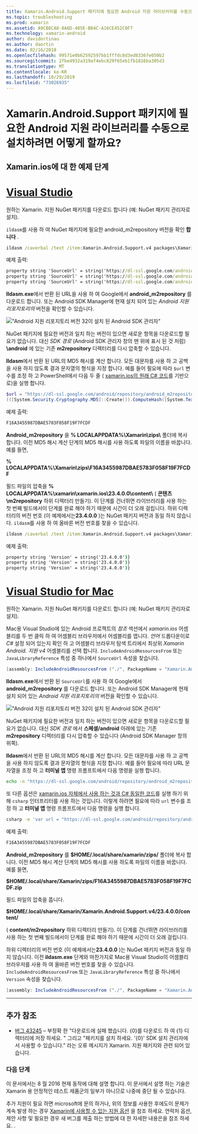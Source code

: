 ```yaml
---
title: Xamarin.Android.Support 패키지에 필요한 Android 지원 라이브러리를 수동으로 설치하려면 어떻게 할까요?
ms.topic: troubleshooting
ms.prod: xamarin
ms.assetid: A9CB8CA8-8A6D-405E-B84C-A16CE452C0F7
ms.technology: xamarin-android
author: davidortinau
ms.author: daortin
ms.date: 02/16/2018
ms.openlocfilehash: 99571e0b62592597bb1fffdc8d3ed8336fe050b2
ms.sourcegitcommit: 2fbe4932a319af4ebc829f65eb1fb1816ba305d3
ms.translationtype: MT
ms.contentlocale: ko-KR
ms.lasthandoff: 10/29/2019
ms.locfileid: "73026935"
---
```

# <a name="how-can-i-manually-install-the-android-support-libraries-required-by-the-xamarinandroidsupport-packages"></a>Xamarin.Android.Support 패키지에 필요한 Android 지원 라이브러리를 수동으로 설치하려면 어떻게 할까요?

## <a name="example-steps-for-xamarinandroidsupportv4"></a>Xamarin.ios에 대 한 예제 단계 

# <a name="visual-studiotabwindows"></a>[Visual Studio](#tab/windows)

원하는 Xamarin. 지원 NuGet 패키지를 다운로드 합니다 (예: NuGet 패키지 관리자로 설치).

`ildasm`를 사용 하 여 NuGet 패키지에 필요한 android_m2repository 버전을 확인 **합니다** .

```cmd
ildasm /caverbal /text /item:Xamarin.Android.Support.v4 packages\Xamarin.Android.Support.v4.23.4.0.1\lib\MonoAndroid403\Xamarin.Android.Support.v4.dll | findstr SourceUrl
```

예제 출력:

```cmd
property string 'SourceUrl' = string('https://dl-ssl.google.com/android/repository/android_m2repository_r32.zip')
property string 'SourceUrl' = string('https://dl-ssl.google.com/android/repository/android_m2repository_r32.zip')
property string 'SourceUrl' = string('https://dl-ssl.google.com/android/repository/android_m2repository_r32.zip')
```

**Ildasm.exe**에서 반환 된 URL을 사용 하 여 Google에서 **android\_m2repository** 를 다운로드 합니다. 또는 Android SDK Manager에 현재 설치 되어 있는 _Android 지원 리포지토리의_ 버전을 확인할 수 있습니다.

!["Android 지원 리포지토리 버전 32이 설치 된 Android SDK 관리자"](install-android-support-library-images/sdk-extras.png)

NuGet 패키지에 필요한 버전과 일치 하는 버전이 있으면 새로운 항목을 다운로드할 필요가 없습니다. 대신 _SDK 경로_ (Android SDK 관리자 창의 맨 위에 표시 된 것 처럼) **\\android** 에 있는 기존 **m2repository** 디렉터리를 다시 압축할 수 있습니다.

**Ildasm**에서 반환 된 URL의 MD5 해시를 계산 합니다. 모든 대문자를 사용 하 고 공백을 사용 하지 않도록 결과 문자열의 형식을 지정 합니다. 예를 들어 필요에 따라 `$url` 변수를 조정 하 고 PowerShell에서 다음 두 줄 ( [xamarin.ios의 원래 C# 코드](https://github.com/xamarin/xamarin-android/blob/8e8a4dd90f26eb39172876cc52181b6639e20524/src/Xamarin.Android.Build.Tasks/Tasks/GetAdditionalResourcesFromAssemblies.cs#L208)를 기반으로)을 실행 합니다.

```powershell
$url = "https://dl-ssl.google.com/android/repository/android_m2repository_r32.zip"
(([System.Security.Cryptography.MD5]::Create()).ComputeHash([System.Text.Encoding]::UTF8.GetBytes($url)) | %{ $_.ToString("X02") }) -join ""
```

예제 출력:

```powershell
F16A3455987DBAE5783F058F19F7FCDF
```

**Android\_m2repository** 을 **% LOCALAPPDATA%\\Xamarin\\zips\\** 폴더에 복사 합니다. 이전 MD5 해시 계산 단계의 MD5 해시를 사용 하도록 파일의 이름을 바꿉니다. 예를 들면,

**% LOCALAPPDATA%\\Xamarin\\zips\\F16A3455987DBAE5783F058F19F7FCDF**

필드 파일의 압축을 **% LOCALAPPDATA%\\xamarin\\xamarin.ios\\23.4.0.0\\content\\** ( **콘텐츠\\m2repository** 하위 디렉터리 만들기). 이 단계를 건너뛰면 라이브러리를 사용 하는 첫 번째 빌드에서이 단계를 완료 해야 하기 때문에 시간이 더 오래 걸립니다.
하위 디렉터리의 버전 번호 (이 예제에서는**23.4.0.0** )는 NuGet 패키지 버전과 동일 하지 않습니다. `ildasm`를 사용 하 여 올바른 버전 번호를 찾을 수 있습니다.

```cmd
ildasm /caverbal /text /item:Xamarin.Android.Support.v4 packages\Xamarin.Android.Support.v4.23.4.0.1\lib\MonoAndroid403\Xamarin.Android.Support.v4.dll | findstr /C:"string 'Version'"
```

예제 출력:

```cmd
property string 'Version' = string('23.4.0.0')}
property string 'Version' = string('23.4.0.0')}
property string 'Version' = string('23.4.0.0')}
```

# <a name="visual-studio-for-mactabmacos"></a>[Visual Studio for Mac](#tab/macos)

원하는 Xamarin. 지원 NuGet 패키지를 다운로드 합니다 (예: NuGet 패키지 관리자로 설치).

Mac용 Visual Studio에 있는 Android 프로젝트의 _참조_ 섹션에서 _xamarin.ios_ 어셈블리를 두 번 클릭 하 여 어셈블리 브라우저에서 어셈블리를 엽니다. _언어_ 드롭다운이로 _C#_ 설정 되어 있는지 확인 하 고 어셈블리 브라우저 탐색 트리에서 최상위 _Xamarin Android. 지원 v4_ 어셈블리를 선택 합니다. `IncludeAndroidResourcesFrom` 또는 `JavaLibraryReference` 특성 중 하나에서 `SourceUrl` 속성을 찾습니다.

```csharp
[assembly: IncludeAndroidResourcesFrom ("./", PackageName = "Xamarin.Android.Support.v4", SourceUrl = "https://dl-ssl.google.com/android/repository/android_m2repository_r32.zip", EmbeddedArchive = "m2repository/com/android/support/support-v4/23.4.0/support-v4-23.4.0.aar", Version = "23.4.0.0")]
```

**Ildasm.exe**에서 반환 된 `SourceUrl`를 사용 하 여 Google에서 **android\_m2repository** 를 다운로드 합니다. 또는 Android SDK Manager에 현재 설치 되어 있는 _Android 지원 리포지토리의_ 버전을 확인할 수 있습니다.

!["Android 지원 리포지토리 버전 32이 설치 된 Android SDK 관리자"](install-android-support-library-images/sdk-extras.png)

NuGet 패키지에 필요한 버전과 일치 하는 버전이 있으면 새로운 항목을 다운로드할 필요가 없습니다. 대신 _SDK 경로_ 에서 **스페셜/android** 아래에 있는 기존 **m2repository** 디렉터리를 다시 압축할 수 있습니다 (Android SDK Manager 창의 위쪽).

**Ildasm**에서 반환 된 URL의 MD5 해시를 계산 합니다. 모든 대문자를 사용 하 고 공백을 사용 하지 않도록 결과 문자열의 형식을 지정 합니다. 예를 들어 필요에 따라 URL 문자열을 조정 하 고 **터미널 앱** 명령 프롬프트에서 다음 명령을 실행 합니다.

```bash
echo -n "https://dl-ssl.google.com/android/repository/android_m2repository_r32.zip" | md5 | tr '[:lower:]' '[:upper:]'
```

또 다른 옵션은 [xamarin.ios 자체에서 사용 하는 것과 C# 동일한 코드](https://github.com/xamarin/xamarin-android/blob/8e8a4dd90f26eb39172876cc52181b6639e20524/src/Xamarin.Android.Build.Tasks/Tasks/GetAdditionalResourcesFromAssemblies.cs#L208)를 실행 하기 위해 `csharp` 인터프리터를 사용 하는 것입니다.
이렇게 하려면 필요에 따라 `url` 변수를 조정 하 고 **터미널 앱** 명령 프롬프트에서 다음 명령을 실행 합니다.

```bash
csharp -e 'var url = "https://dl-ssl.google.com/android/repository/android_m2repository_r32.zip"; string.Concat((System.Security.Cryptography.MD5.Create().ComputeHash(System.Text.Encoding.UTF8.GetBytes(url))).Select(b => b.ToString("X02")))'
```

예제 출력:

```bash
F16A3455987DBAE5783F058F19F7FCDF
```

**Android\_m2repository** 를 **$HOME/.local/share/xamarin/zips/** 폴더에 복사 합니다. 이전 MD5 해시 계산 단계의 MD5 해시를 사용 하도록 파일의 이름을 바꿉니다. 예를 들면,

**$HOME/.local/share/Xamarin/zips/F16A3455987DBAE5783F058F19F7FCDF.zip**

필드 파일의 압축을 풉니다. 

**$HOME/.local/share/Xamarin/Xamarin.Android.Support.v4/23.4.0.0/content/**

( **content/m2repository** 하위 디렉터리 만들기). 이 단계를 건너뛰면 라이브러리를 사용 하는 첫 번째 빌드에서이 단계를 완료 해야 하기 때문에 시간이 더 오래 걸립니다.

하위 디렉터리의 버전 번호 (이 예제에서는**23.4.0.0** )는 NuGet 패키지 버전과 동일 하지 않습니다. 이전 **ildasm.exe** 단계와 마찬가지로 Mac용 Visual Studio의 어셈블리 브라우저를 사용 하 여 올바른 버전 번호를 찾을 수 있습니다. `IncludeAndroidResourcesFrom` 또는 `JavaLibraryReference` 특성 중 하나에서 `Version` 속성을 찾습니다.

```csharp
[assembly: IncludeAndroidResourcesFrom ("./", PackageName = "Xamarin.Android.Support.v4", SourceUrl = "https://dl-ssl.google.com/android/repository/android_m2repository_r32.zip", EmbeddedArchive = "m2repository/com/android/support/support-v4/23.4.0/support-v4-23.4.0.aar", Version = "23.4.0.0")]
```

-----

## <a name="additional-references"></a>추가 참조

- [버그 43245](https://bugzilla.xamarin.com/show_bug.cgi?id=43245) – 부정확 한 "다운로드에 실패 했습니다. {0}를 다운로드 하 여 {1} 디렉터리에 저장 하세요. " 그리고 "패키지를 설치 하세요. '{0}' SDK 설치 관리자에서 사용할 수 있습니다." 라는 오류 메시지가 Xamarin. 지원 패키지와 관련 되어 있습니다.

### <a name="next-steps"></a>다음 단계

이 문서에서는 8 월 2016 현재 동작에 대해 설명 합니다. 이 문서에서 설명 하는 기술은 Xamarin 용 안정적인 테스트 제품군의 일부가 아니므로 나중에 중단 될 수 있습니다.

추가 지원이 필요 하면 microsoft에 문의 하거나, 위의 정보를 사용한 후에도이 문제가 계속 발생 하는 경우 [Xamarin에 사용할 수 있는 지원 옵션](~/cross-platform/troubleshooting/support-options.md) 을 참조 하세요. 연락처 옵션, 제안 사항 및 필요한 경우 새 버그를 제출 하는 방법에 대 한 자세한 내용은을 참조 하세요. .
